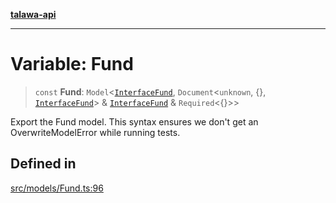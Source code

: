 [**talawa-api**](../../../README.md)

***

# Variable: Fund

> `const` **Fund**: `Model`\<[`InterfaceFund`](../interfaces/InterfaceFund.md), `Document`\<`unknown`, \{\}, [`InterfaceFund`](../interfaces/InterfaceFund.md)\> & [`InterfaceFund`](../interfaces/InterfaceFund.md) & `Required`\<\{\}\>\>

Export the Fund model.
This syntax ensures we don't get an OverwriteModelError while running tests.

## Defined in

[src/models/Fund.ts:96](https://github.com/Suyash878/talawa-api/blob/e4413cec641a837926071678fed3c7f67234e31e/src/models/Fund.ts#L96)
